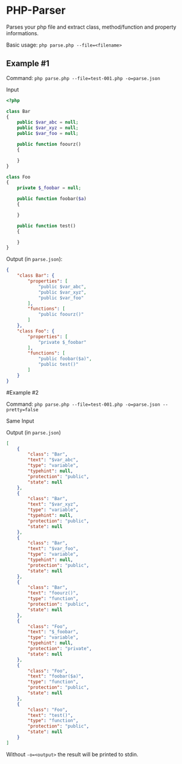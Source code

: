 # PHP-Parser

Parses your php file and extract class, method/function and property informations.

Basic usage: `php parse.php --file=<filename>`

## Example #1

Command: `php parse.php --file=test-001.php -o=parse.json`

Input
```php
<?php

class Bar
{
    public $var_abc = null;
    public $var_xyz = null;
    public $var_foo = null;

    public function foourz()
    {

    }
}

class Foo
{
    private $_foobar = null;

    public function foobar($a)
    {

    }

    public function test()
    {

    }
}
```

Output (in `parse.json`):
```json
{
    "class Bar": {
        "properties": [
            "public $var_abc",
            "public $var_xyz",
            "public $var_foo"
        ],
        "functions": [
            "public foourz()"
        ]
    },
    "class Foo": {
        "properties": [
            "private $_foobar"
        ],
        "functions": [
            "public foobar($a)",
            "public test()"
        ]
    }
}
```

#Example #2

Command: `php parse.php --file=test-001.php -o=parse.json --pretty=false`

Same Input

Output (in `parse.json`)

```json
[
    {
        "class": "Bar",
        "text": "$var_abc",
        "type": "variable",
        "typehint": null,
        "protection": "public",
        "state": null
    },
    {
        "class": "Bar",
        "text": "$var_xyz",
        "type": "variable",
        "typehint": null,
        "protection": "public",
        "state": null
    },
    {
        "class": "Bar",
        "text": "$var_foo",
        "type": "variable",
        "typehint": null,
        "protection": "public",
        "state": null
    },
    {
        "class": "Bar",
        "text": "foourz()",
        "type": "function",
        "protection": "public",
        "state": null
    },
    {
        "class": "Foo",
        "text": "$_foobar",
        "type": "variable",
        "typehint": null,
        "protection": "private",
        "state": null
    },
    {
        "class": "Foo",
        "text": "foobar($a)",
        "type": "function",
        "protection": "public",
        "state": null
    },
    {
        "class": "Foo",
        "text": "test()",
        "type": "function",
        "protection": "public",
        "state": null
    }
]
```

Without `-o=<output>` the result will be printed to stdin.
